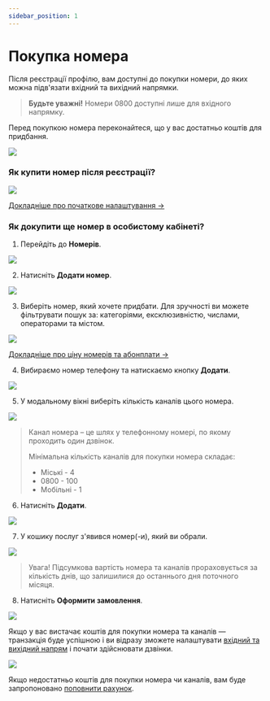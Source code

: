 ```yaml
---
sidebar_position: 1
---
```


# Покупка номера

Після реєстрації профілю, вам доступні до покупки номери, до яких можна підв'язати вхідний та вихідний напрямки.

> **Будьте уважні!** Номери 0800 доступні лише для вхідного напрямку.

Перед покупкою номера переконайтеся, що у вас достатньо коштів для придбання.

![](../img/authorization/line.svg)

### Як купити номер після реєстрації?

![](../img/call-processing/i-numbers-2.svg)

[Докладніше про початкове налаштування →](/step-by-step-project-setup)

### Як докупити ще номер в особистому кабінеті?

1. Перейдіть до **Номерів**.

![](../img/call-processing/i-numbers-4.svg)

2. Натисніть **Додати номер**. 

![](../img/call-processing/i-numbers-5.svg)

3. Виберіть номер, який хочете придбати. Для зручності ви можете фільтрувати пошук за: категоріями, ексклюзивністю, числами, операторами та містом.

![](../img/call-processing/i-numbers-6.svg)

[Докладніше про ціну номерів та абонплати →](price-number.md)

4. Вибираємо номер телефону та натискаємо кнопку **Додати**.

![](../img/call-processing/i-numbers-7.svg)

5. У модальному вікні виберіть кількість каналів цього номера.

![](../img/call-processing/i-numbers-8.svg)

> Канал номера – це шлях у телефонному номері, по якому проходить один дзвінок.
>
> Мінімальна кількість каналів для покупки номера складає:
> - Міські - 4
> - 0800 - 100
> - Мобільні - 1

6. Натисніть **Додати**.

![](../img/call-processing/i-numbers-9.svg)

7. У кошику послуг з'явився номер(-и), який ви обрали.

![](../img/call-processing/i-numbers-10.svg)

> Увага! Підсумкова вартість номера та каналів прораховується за кількість днів, що залишилися до останнього дня поточного місяця.

8. Натисніть **Оформити замовлення**.

![](../img/call-processing/i-numbers-11.svg)

Якщо у вас вистачає коштів для покупки номера та каналів — транзакція буде успішною і ви відразу зможете налаштувати [вхідний та вихідний напрям](/numbers/settings-number) і почати здійснювати дзвінки.

![](../img/call-processing/i-numbers-12.svg)

Якщо недостатньо коштів для покупки номера чи каналів, вам буде запропоновано [поповнити рахунок](/finance/refill/bank-card).